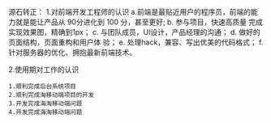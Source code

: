 源石转正：
1.对前端开发工程师的认识
a.前端是最贴近用户的程序员，前端的能力就是能让产品从 90分进化到 100 分，甚至更好;
b. 参与项目，快速高质量 完成实现效果图，精确到1px；
c. 与团队成员，UI设计，产品经理的沟通；
d. 做好的页面结构，页面重构和用户体 验；
e. 处理hack，兼容、写出优美的代码格式；
f. 针对服务器的优化、拥抱最新前端技术。

2.使用期对工作的认识

	1.顺利完成后台系统项目
	2.顺利完成淘移动端项目的开发
	3.开发完成海淘移动端问题
	4.开发完成海淘移动端问题